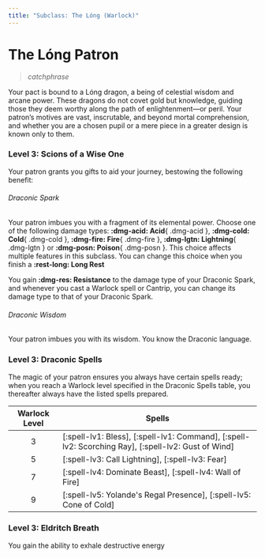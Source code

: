 ```yaml
---
title: "Subclass: The Lóng (Warlock)"
---
```


<p style="display:none">

</p>

# The Lóng Patron

> *catchphrase*

Your pact is bound to a Lóng dragon, a being of celestial wisdom and arcane power. These dragons do not covet gold but knowledge, guiding those they deem worthy along the path of enlightenment—or peril. Your patron’s motives are vast, inscrutable, and beyond mortal comprehension, and whether you are a chosen pupil or a mere piece in a greater design is known only to them.

### Level 3: Scions of a Wise One

Your patron grants you gifts to aid your journey, bestowing the following benefit:

###### Draconic Spark

Your patron imbues you with a fragment of its elemental power. Choose one of the following damage types: **:dmg-acid: Acid**{ .dmg-acid }, **:dmg-cold: Cold**{ .dmg-cold }, **:dmg-fire: Fire**{ .dmg-fire }, **:dmg-lgtn: Lightning**{ .dmg-lgtn } or **:dmg-posn: Poison**{ .dmg-posn }. This choice affects multiple features in this subclass. You can change this choice when you finish a **:rest-long: Long Rest**

You gain **:dmg-res: Resistance** to the damage type of your Draconic Spark, and whenever you cast a Warlock spell or Cantrip, you can change its damage type to that of your Draconic Spark.

###### Draconic Wisdom

Your patron imbues you with its wisdom. You know the Draconic language.

### Level 3: Draconic Spells

The magic of your patron ensures you always have certain spells ready; when you reach a Warlock level specified in the Draconic Spells table, you thereafter always have the listed spells prepared.

| Warlock Level | Spells |
|:-:|---|
| 3 | [:spell-lv1: Bless], [:spell-lv1: Command], [:spell-lv2: Scorching Ray], [:spell-lv2: Gust of Wind] |
| 5 | [:spell-lv3: Call Lightning], [:spell-lv3: Fear] |
| 7 | [:spell-lv4: Dominate Beast], [:spell-lv4: Wall of Fire] |
| 9 | [:spell-lv5: Yolande's Regal Presence], [:spell-lv5: Cone of Cold] |

### Level 3: Eldritch Breath

You gain the ability to exhale destructive energy